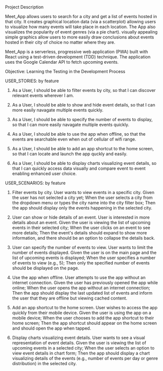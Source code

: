 
Project Description

Meet_App allows users to search for a city and get a list of events hosted in that city. It creates graphical location data (via a scatterplot) allowing users to visualize how many events will take place in each location. The App also visualizes the popularity of event genres (via a pie chart). visually appealing simple graphics allow users to more easily draw conclusions about events hosted in their city of choice no matter where they are.

Meet_App is a serverless, progressive web application (PWA) built with React using a
test-driven development (TDD) technique. The application uses the Google
Calendar API to fetch upcoming events.

Objective: Learning the Testing in the Development Process

USER_STORIES: by feature

1. As a User, I should be able to filter events by city, so that I can discover relevant events wherever I am.

2. As a User, I should be able to show and hide event details, so that I can more easily navagate multiple events quickly.

3. As a User, I should be able to specify the number of events to display, so that I can more easily navagate multiple events quickly.

4. As a User, I should be able to use the app when offline, so that the events are searchable even when out of cellular of wifi range.

5. As a User, I should be able to add an app shortcut to the home screen, so that I can locate and launch the app quckly and easily.

6. As a User, I should be able to display charts visualizing event details, so that I can quickly access data visually and compare event to event enabling enhanced user choice.

USER_SCENARIOS: by feature

1. Filter events by city.
   User wants to view events in a specific city.
   Given the user has not selected a city yet;
   When the user selects a city from the dropdown menu or types the city name into the city filter box;
   Then the app should display only the events happening in the selected city.

2. User can show or hide details of an event.
   User is interested in more details about an event.
   Given the user is viewing the list of upcoming events in their selected city;
   When the user clicks on an event to see more details;
   Then the event's details should expand to show more information, and there should be an option to collapse the details back.

3. User can specify the number of events to view.
   User wants to limit the number of events displayed.
   Given the user is on the main page and the list of upcoming events is displayed;
   When the user specifies a number of events to view (e.g., 5);
   Then only the specified number of events should be displayed on the page.

4. Use the app when offline.
   User attempts to use the app without an internet connection.
   Given the user has previously opened the app while online;
   When the user opens the app without an internet connection;
   Then the app should display the last updated list of events and inform the user that they are offline but viewing cached content.

5. Add an app shortcut to the home screen.
   User wishes to access the app quickly from their mobile device.
   Given the user is using the app on a mobile device;
   When the user chooses to add the app shortcut to their home screen;
   Then the app shortcut should appear on the home screen and should open the app when tapped.

6. Display charts visualizing event details.
   User wants to see a visual representation of event details.
   Given the user is viewing the list of upcoming events in a selected city;
   When the user selects an option to view event details in chart form;
   Then the app should display a chart visualizing details of the events (e.g., number of events per day or genre distribution) in the selected city.
